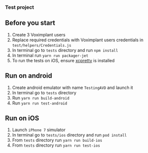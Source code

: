 ### Test project

## Before you start
1. Create 3 Voximplant users
2. Replace required credentials with Voximplant users credentials in `test/helpers/Credentials.js` 
3. In terminal go to `tests` directory and run `npm install`
4. In terminal run `yarn run packager-jet`
5. To run the tests on iOS, ensure [xcpretty](https://github.com/supermarin/xcpretty) is installed

## Run on android
1. Create android emulator with name `TestingAVD` and launch it
2. In terminal go to `tests` directory
3. Run `yarn run build-android`
4. Run `yarn run test-android`

## Run on iOS
1. Launch `iPhone 7` simulator
2. In terminal go to `tests/ios` directory and run `pod install`
3. From `tests` directory run `yarn run build-ios`
4. From `tests` directory run `yarn run test-ios` 
